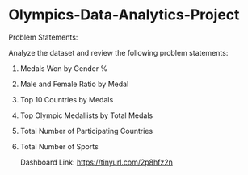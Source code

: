 # Olympics-Data-Analytics-Project

Problem Statements:

Analyze the dataset and review the following problem statements:

1. Medals Won by Gender %
2. Male and Female Ratio by Medal
3. Top 10 Countries by Medals
4. Top Olympic Medallists by Total Medals
5. Total Number of Participating Countries
6. Total Number of Sports


   Dashboard Link: https://tinyurl.com/2p8hfz2n
